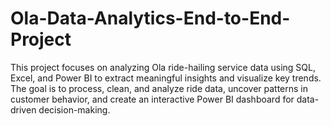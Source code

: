 # Ola-Data-Analytics-End-to-End-Project
This project focuses on analyzing Ola ride-hailing service data using SQL, Excel, and Power BI to extract meaningful insights and visualize key trends. The goal is to process, clean, and analyze ride data, uncover patterns in customer behavior, and create an interactive Power BI dashboard for data-driven decision-making.

